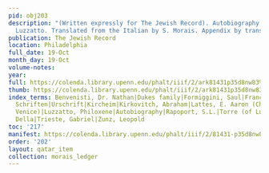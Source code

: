 ```yaml
---
pid: obj203
description: "(Written expressly for The Jewish Record). Autobiography of Samuel David
  Luzzatto. Translated from the Italian by S. Morais. Appendix by translator."
publication: The Jewish Record
location: Philadelphia
full_date: 19-Oct
month_day: 19-Oct
volume-notes:
year:
full: https://colenda.library.upenn.edu/phalt/iiif/2/ark81431p35d8nw83%2FSHA256E-s7770225--e2e90a4a35efd73c533a5d5d817a687ba2b148947ce3fa0c6c3f295bda4be145.jpeg/full/3500,/0/default.jpg
thumb: https://colenda.library.upenn.edu/phalt/iiif/2/ark81431p35d8nw83%2FSHA256E-s7770225--e2e90a4a35efd73c533a5d5d817a687ba2b148947ce3fa0c6c3f295bda4be145.jpeg/full/!200,200/0/default.jpg
index_terms: Benvenisti, Dr. Nathan|Dukes family|Formiggini, Saul|Francis I, King|Nachgelassene
  Schriften|Urschrift|Kircheim|Kirkovitch, Abraham|Lattes, E. Aaron (Chief Rabbi of
  Venice)|Luzzatto, Philoxene|Autobiography|Rapoport, S.L.|Torre (of Luneo), Lelllio
  Della|Trieste, Gabriel|Zunz, Leopold
toc: '217'
manifest: https://colenda.library.upenn.edu/phalt/iiif/2/81431-p35d8nw83/manifest
order: '202'
layout: qatar_item
collection: morais_ledger
---
```

